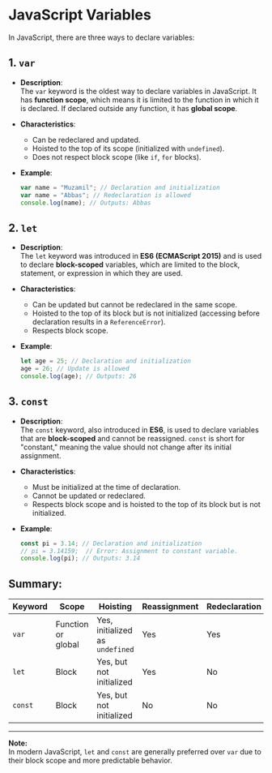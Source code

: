 # JavaScript Variables

In JavaScript, there are three ways to declare variables:

## 1. `var`

- **Description**:  
  The `var` keyword is the oldest way to declare variables in JavaScript. It has **function scope**, which means it is limited to the function in which it is declared. If declared outside any function, it has **global scope**.

- **Characteristics**:

  - Can be redeclared and updated.
  - Hoisted to the top of its scope (initialized with `undefined`).
  - Does not respect block scope (like `if`, `for` blocks).

- **Example**:
  ```javascript
  var name = "Muzamil"; // Declaration and initialization
  var name = "Abbas"; // Redeclaration is allowed
  console.log(name); // Outputs: Abbas
  ```

## 2. `let`

- **Description**:  
  The `let` keyword was introduced in **ES6 (ECMAScript 2015)** and is used to declare **block-scoped** variables, which are limited to the block, statement, or expression in which they are used.

- **Characteristics**:

  - Can be updated but cannot be redeclared in the same scope.
  - Hoisted to the top of its block but is not initialized (accessing before declaration results in a `ReferenceError`).
  - Respects block scope.

- **Example**:
  ```javascript
  let age = 25; // Declaration and initialization
  age = 26; // Update is allowed
  console.log(age); // Outputs: 26
  ```

## 3. `const`

- **Description**:  
  The `const` keyword, also introduced in **ES6**, is used to declare variables that are **block-scoped** and cannot be reassigned. `const` is short for "constant," meaning the value should not change after its initial assignment.

- **Characteristics**:

  - Must be initialized at the time of declaration.
  - Cannot be updated or redeclared.
  - Respects block scope and is hoisted to the top of its block but is not initialized.

- **Example**:
  ```javascript
  const pi = 3.14; // Declaration and initialization
  // pi = 3.14159;  // Error: Assignment to constant variable.
  console.log(pi); // Outputs: 3.14
  ```

## Summary:

| Keyword | Scope              | Hoisting                        | Reassignment | Redeclaration |
| ------- | ------------------ | ------------------------------- | ------------ | ------------- |
| `var`   | Function or global | Yes, initialized as `undefined` | Yes          | Yes           |
| `let`   | Block              | Yes, but not initialized        | Yes          | No            |
| `const` | Block              | Yes, but not initialized        | No           | No            |

---

**Note:**  
In modern JavaScript, `let` and `const` are generally preferred over `var` due to their block scope and more predictable behavior.
